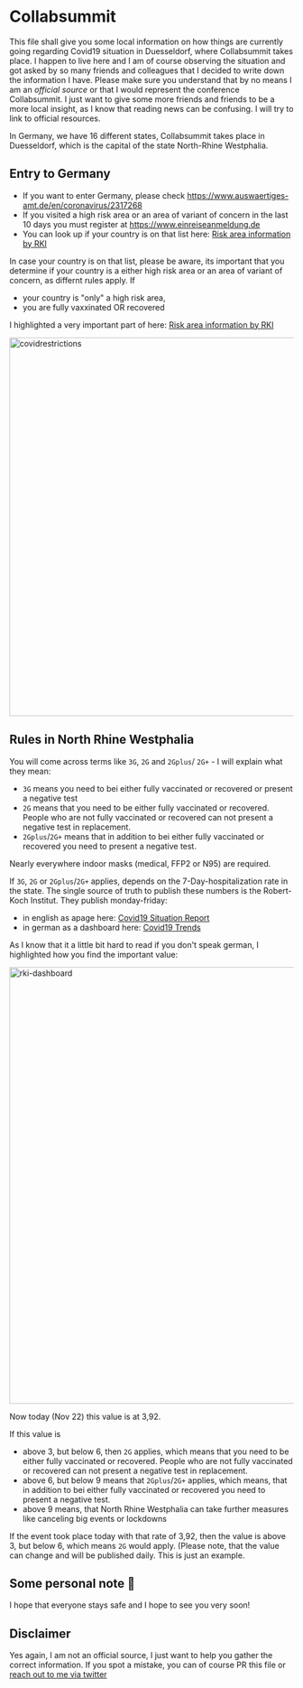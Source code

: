 # Collabsummit

This file shall give you some local information on how things are currently going regarding Covid19 situation in Duesseldorf, where Collabsummit takes place. I happen to live here and I am of course observing the situation and got asked by so many friends and colleagues that I decided to write down the information I have. Please make sure you understand that by no means I am an _official source_ or that I would represent the conference Collabsummit. I just want to give some more friends and friends to be a more local insight, as I know that reading news can be confusing. I will try to link to official resources. 

In Germany, we have 16 different states, Collabsummit takes place in Duesseldorf, which is the capital of the state North-Rhine Westphalia. 

## Entry to Germany

- If you want to enter Germany, please check https://www.auswaertiges-amt.de/en/coronavirus/2317268
- If you visited a high risk area or an area of variant of concern in the last 10 days you must register at https://www.einreiseanmeldung.de
- You can look up if your country is on that list here: [Risk area information by RKI](https://www.rki.de/DE/Content/InfAZ/N/Neuartiges_Coronavirus/Transport/Archiv_Risikogebiete/Risikogebiete_aktuell_en.pdf?__blob=publicationFile)

In case your country is on that list, please be aware, its important that you determine if your country is a either high risk area or an area of variant of concern, as differnt rules apply. If 

- your country is "only" a high risk area,
- you are fully vaxxinated OR recovered

I highlighted a very important part of  here: [Risk area information by RKI](https://www.rki.de/DE/Content/InfAZ/N/Neuartiges_Coronavirus/Transport/Archiv_Risikogebiete/Risikogebiete_aktuell_en.pdf?__blob=publicationFile)

![]()
<img width="671" alt="covidrestrictions" src="https://user-images.githubusercontent.com/49960482/142869426-a74d1ea6-6157-4428-b15a-5a325038786a.png">

## Rules in North Rhine Westphalia

You will come across terms like `3G`, `2G` and `2Gplus`/ `2G+` - I will explain what they mean: 

- `3G` means you need to bei either fully vaccinated or recovered or present a negative test
- `2G` means that you need to be either fully vaccinated or recovered. People who are not fully vaccinated or recovered can not present a negative test in replacement.
- `2Gplus`/`2G+` means that in addition to bei either fully vaccinated or recovered you need to present a negative test. 

Nearly everywhere indoor masks (medical, FFP2 or N95) are required. 

If `3G`, `2G` or `2Gplus`/`2G+` applies, depends on the 7-Day-hospitalization rate in the state. The single source of truth to publish these numbers is the Robert-Koch Institut. They publish monday-friday:

- in english as apage here: [Covid19 Situation Report](https://www.rki.de/EN/Content/infections/epidemiology/outbreaks/COVID-19/Situationsberichte_Tab.html)
- in german as a dashboard here: [Covid19 Trends](https://www.rki.de/DE/Content/InfAZ/N/Neuartiges_Coronavirus/Situationsberichte/COVID-19-Trends/COVID-19-Trends.html?__blob=publicationFile#/home)

As I know that it a little bit hard to read if you don't speak german, I highlighted how you find the important value: 

<img width="774" alt="rki-dashboard" src="https://user-images.githubusercontent.com/49960482/142871886-7d0f6163-b0e4-4508-a13a-7beb7f9137c0.png">

Now today (Nov 22) this value is at 3,92. 

If this value is 

- above 3, but below 6, then `2G` applies, which means that you need to be either fully vaccinated or recovered. People who are not fully vaccinated or recovered can not present a negative test in replacement.
- above 6, but below 9 means that `2Gplus`/`2G+` applies, which means, that in addition to bei either fully vaccinated or recovered you need to present a negative test. 
- above 9 means, that North Rhine Westphalia can take further measures like canceling big events or lockdowns

If the event took place today with that rate of 3,92, then the value is above 3, but below 6, which means `2G` would apply. (Please note, that the value can change and will be published daily. This is just an example. 

## Some personal note 💖

I hope that everyone stays safe and I hope to see you very soon!

## Disclaimer

Yes again, I am not an official source, I just want to help you gather the correct information. If you spot a mistake, you can of course PR this file or [reach out to me via twitter](https://twitter.com/LuiseFreese)
